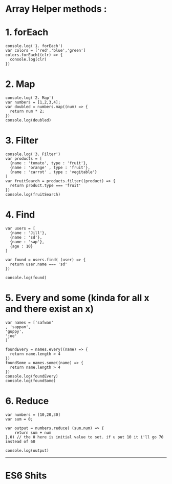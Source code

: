 # Array Helper methods : 

# 1. forEach
```
console.log('1. forEach')
var colors = ['red','blue','green']
colors.forEach((clr) => {
  console.log(clr)
})
```
# 2. Map
```
console.log('2. Map')
var numbers = [1,2,3,4];
var doubled = numbers.map((num) => {
  return num * 2;
})
console.log(doubled)
```
# 3. Filter 
```
console.log('3. Filter')
var products = [
  {name : 'tomato', type : 'fruit'},
  {name : 'orange' , type : 'fruit'},
  {name : 'carrot' , type : 'vegitable'}
]
var fruitSearch = products.filter((product) => {
  return product.type === 'fruit'
})
console.log(fruitSearch)
```
# 4. Find 
```
var users = [
  {name : 'Jill'},
  {name : 'sd'},
  {name : 'sap'},
  {age : 10}
]

var found = users.find( (user) => {
  return user.name === 'sd'
})

console.log(found)
```

# 5. Every and some  (kinda for all x and there exist an x)
```
var names = ['safwan'
, 'sappan',  
'guppy',
'joe'
]

foundEvery = names.every((name) => {
  return name.length > 4
})
foundSome = names.some((name) => {
  return name.length > 4
})
console.log(foundEvery)
console.log(foundSome)
```
# 6. Reduce
```
var numbers = [10,20,30]
var sum = 0;

var output = numbers.reduce( (sum,num) => {
    return sum + num
},0) // the 0 here is initial value to set. if u put 10 it i'll go 70 instead of 60

console.log(output)
```

-----------------------------------------------------

# ES6 Shits 
